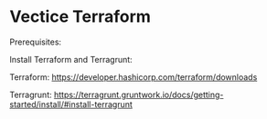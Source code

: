 # Vectice Terraform


Prerequisites:

Install Terraform and Terragrunt: 

Terraform: https://developer.hashicorp.com/terraform/downloads

Terragrunt: https://terragrunt.gruntwork.io/docs/getting-started/install/#install-terragrunt

